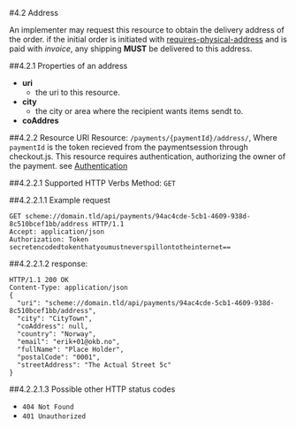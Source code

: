 #4.2 Address

An implementer may request this resource to obtain the delivery address of the order.
if the initial order is initiated with [requires-physical-address](../configurationReference/#requires-physical-address) and is paid with _invoice_, any shipping **MUST** be delivered to this address.

##4.2.1 Properties of an address
 * **uri**
    * the uri to this resource.
* **city**
    * the city or area where the recipient wants items sendt to.
* **coAddres**




##4.2.2 Resource URI
Resource:  `/payments/{paymentId}/address/`, Where `paymentId` is the token recieved from the paymentsession through checkout.js.
This resource requires authentication, authorizing the owner of the payment. see [Authentication](../authentication/#back-end-authentication)

##4.2.2.1 Supported HTTP Verbs
Method:    `GET`

##4.2.2.1.1 Example request

    GET scheme://domain.tld/api/payments/94ac4cde-5cb1-4609-938d-8c510bcef1bb/address HTTP/1.1
    Accept: application/json
    Authorization: Token secretencodedtokenthatyoumustneverspillontotheinternet==

##4.2.2.1.2 response:

    HTTP/1.1 200 OK
    Content-Type: application/json
    {
      "uri": "scheme://domain.tld/api/payments/94ac4cde-5cb1-4609-938d-8c510bcef1bb/address",
      "city": "CityTown",
      "coAddress": null,
      "country": "Norway",
      "email": "erik+01@okb.no",
      "fullName": "Place Holder",
      "postalCode": "0001",
      "streetAddress": "The Actual Street 5c"
    }

##4.2.2.1.3 Possible other HTTP status codes
 * `404 Not Found`
 * `401 Unauthorized`
